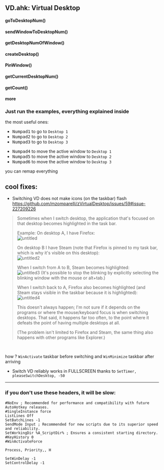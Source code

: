 ## VD.ahk: Virtual Desktop
#### goToDesktopNum()
#### sendWindowToDesktopNum()
#### getDesktopNumOfWindow()
#### createDesktop()
#### PinWindow()
#### getCurrentDesktopNum()
#### getCount()
#### more

### Just run the examples, everything explained inside
the most useful ones:<br>
* <kbd>Numpad1</kbd> to go to `Desktop 1`<br>
* <kbd>Numpad2</kbd> to go to `Desktop 2`<br>
* <kbd>Numpad3</kbd> to go to `Desktop 3`<br>
- <kbd>Numpad4</kbd> to move the active window to `Desktop 1`<br>
- <kbd>Numpad5</kbd> to move the active window to `Desktop 2`<br>
- <kbd>Numpad6</kbd> to move the active window to `Desktop 3`<br>

you can remap everything

<!-- Desktop2`nPress Numpad6 to move the active window to Desktop3 and go to Desktop 3 (follow the window) -->

## cool fixes:<br>
* Switching VD does not make icons (on the taskbar) flash<br>
https://github.com/mzomparelli/zVirtualDesktop/issues/59#issue-227209226
> Sometimes when I switch desktop, the application that's focused on that desktop becomes highlighted in the task bar.
>
> Example:
> On desktop A, I have Firefox:<br>
> ![untitled](https://cloud.githubusercontent.com/assets/22036272/25830018/467f9c3a-345a-11e7-91a0-3d2a633fae68.png)
>
> On desktop B I have Steam (note that Firefox is pinned to my task bar, which is why it's visible on this desktop):<br>
> ![untitled2](https://cloud.githubusercontent.com/assets/22036272/25830028/563f7a3c-345a-11e7-8672-f0e43baf440f.png)
>
> When I switch from A to B, Steam becomes highlighted:<br>
> ![untitled3](https://cloud.githubusercontent.com/assets/22036272/25830040/675eff36-345a-11e7-970b-9a689eec74b3.png)
> (It's possible to stop the blinking by explicitly selecting the blinking window with the mouse or alt+tab.)
>
> When I switch back to A, Firefox also becomes highlighted (and Steam stays visible in the taskbar because it is highlighted):<br>
> ![untitled4](https://cloud.githubusercontent.com/assets/22036272/25830049/8281af16-345a-11e7-8d48-700b252e815a.png)
>
> This doesn't always happen; I'm not sure if it depends on the programs or where the mouse/keyboard focus is when switching desktops. That said, it happens far too often, to the point where it defeats the point of having multiple desktops at all.
>
> (The problem isn't limited to Firefox and Steam, the same thing also happens with other programs like Explorer.)
<br>

how ? `WinActivate` taskbar before switching and `WinMinimize` taskbar after arriving
* Switch VD reliably works in FULLSCREEN thanks to `SetTimer, pleaseSwitchDesktop, -50`
___
### if you don't use these headers, it will be slow:<br>
```autohotkey
#NoEnv ; Recommended for performance and compatibility with future AutoHotkey releases.
#SingleInstance force
ListLines Off
SetBatchLines -1
SendMode Input ; Recommended for new scripts due to its superior speed and reliability.
SetWorkingDir %A_ScriptDir% ; Ensures a consistent starting directory.
#KeyHistory 0
#WinActivateForce

Process, Priority,, H

SetWinDelay -1
SetControlDelay -1
```
